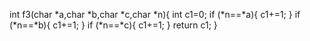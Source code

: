 int f3(char *a,char *b,char *c,char *n){
    int c1=0;
    if (*n==*a){
        c1+=1;
    }
    if (*n==*b){
        c1+=1;
    }
    if (*n==*c){
        c1+=1;
    }
    return c1;
}
